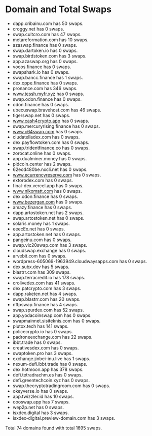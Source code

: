 # Domain and Total Swaps
- dapp.cribainu.com has 50 swaps.
- croggy.net has 0 swaps.
- swap.cultcro.com has 47 swaps.
- metareformation.com has 10 swaps.
- azaswap.finance has 0 swaps.
- swap.dartoken.io has 0 swaps.
- swap.birdstoken.com has 3 swaps.
- app.azaswap.org has 0 swaps.
- vocos.finance has 0 swaps.
- swapshark.io has 0 swaps.
- swap.bancc.finance has 1 swaps.
- dex.oppe.finance has 0 swaps.
- pronance.com has 346 swaps.
- www.tessh.myfr.xyz has 0 swaps.
- swap.odon.finance has 0 swaps.
- odon.finance has 0 swaps.
- ubecuswap.bravehost.com has 46 swaps.
- tigerswap.net has 0 swaps.
- www.cash4crypto.app has 0 swaps.
- swap.mercuryrising.finance has 0 swaps.
- www.c64swap.com has 0 swaps.
- ciudatelladex.com has 0 swaps.
- dex.payflowtoken.com has 0 swaps.
- swap.tridentfinance.co has 0 swaps.
- zorocat.online has 0 swaps.
- app.dualminer.money has 0 swaps.
- pidcoin.center has 2 swaps.
- 62ecd480be.nxcli.net has 0 swaps.
- www.ecurrencyreserve.com has 0 swaps.
- extorodex.com has 0 swaps.
- final-dex.vercel.app has 0 swaps.
- www.nikomatt.com has 0 swaps.
- dex.odon.finance has 0 swaps.
- www.bezergan.com has 0 swaps.
- amazy.finance has 0 swaps.
- dapp.artostoken.net has 2 swaps.
- swap.artostoken.net has 0 swaps.
- solaris.money has 1 swaps.
- eeecEx.net has 0 swaps.
- app.artostoken.net has 0 swaps.
- pangeinu.com has 0 swaps.
- swap.vic20swap.com has 3 swaps.
- cloudswap.exchange has 0 swaps.
- arvebit.com has 0 swaps.
- wordpress-605069-1963949.cloudwaysapps.com has 0 swaps.
- dex.subx.dev has 5 swaps.
- blastrr.com has 309 swaps.
- swap.terracredit.io has 178 swaps.
- crolivedex.com has 41 swaps.
- dex.patcrypto.com has 3 swaps.
- dapp.raketen.net has 4 swaps.
- swap.blastrr.com has 20 swaps.
- nftpswap.finance has 4 swaps.
- swap.spurdex.com has 52 swaps.
- app.yodacoinswap.com has 0 swaps.
- swapmainnet.sisiteknis.com has 0 swaps.
- plutox.tech has 141 swaps.
- policecrypto.io has 0 swaps.
- padroneexchange.com has 22 swaps.
- ibbt.trade has 0 swaps.
- creativesdex.com has 0 swaps.
- swaptoken.pro has 3 swaps.
- exchange.jinbei-inu.live has 1 swaps.
- nexum-defi.ibbt.trade has 0 swaps.
- dex.hotmoon.app has 378 swaps.
- defi.tetradrachm.es has 0 swaps.
- defi.greentechcoin.xyz has 0 swaps.
- swap.thecryptotradingroom.com has 0 swaps.
- okeyverse.io has 0 swaps.
- app.twizzler.id has 10 swaps.
- oooswap.app has 7 swaps.
- wep2p.net has 0 swaps.
- isxdex.digital has 3 swaps.
- isxdex-digital.preview-domain.com has 3 swaps.

Total 74 domains found with total 1695 swaps.